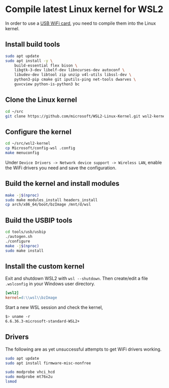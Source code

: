 # Compile latest Linux kernel for WSL2

In order to use a [USB WiFi card](./usb.md), you need to compile them into the Linux kernel.

## Install build tools

```sh
sudo apt update
sudo apt install -y \
    build-essential flex bison \
    libgtk-3-dev libelf-dev libncurses-dev autoconf \
    libudev-dev libtool zip unzip v4l-utils libssl-dev \
    python3-pip cmake git iputils-ping net-tools dwarves \
    guvcview python-is-python3 bc
```

## Clone the Linux kernel

```sh
cd ~/src
git clone https://github.com/microsoft/WSL2-Linux-Kernel.git wsl2-kernel
```

## Configure the kernel

```sh
cd ~/src/wsl2-kernel
cp Microsoft/config-wsl .config
make menuconfig
```

Under `Device Drivers -> Network device support -> Wireless LAN`, enable the WiFi drivers you need and save the configuration.

## Build the kernel and install modules

```sh
make -j$(nproc)
sudo make modules_install headers_install
cp arch/x86_64/boot/bzImage /mnt/d/wsl
```

## Build the USBIP tools

```sh
cd tools/usb/usbip
./autogen.sh
./configure
make -j$(nproc)
sudo make install
```

## Install the custom kernel

Exit and shutdown WSL2 with `wsl --shutdown`. Then create/edit a file `.wslconfig` in your Windows user directory.

```ini
[wsl2]
kernel=d:\\wsl\\bzImage
```

Start a new WSL session and check the kernel,

```sh
$> uname -r
6.6.36.3-microsoft-standard-WSL2+
```

## Drivers

The following are as yet unsuccessful attempts to get WiFi drivers working.

```sh
sudo apt update
sudo apt install firmware-misc-nonfree
```

```sh
sudo modprobe vhci_hcd
sudo modprobe mt76x2u
lsmod
```
